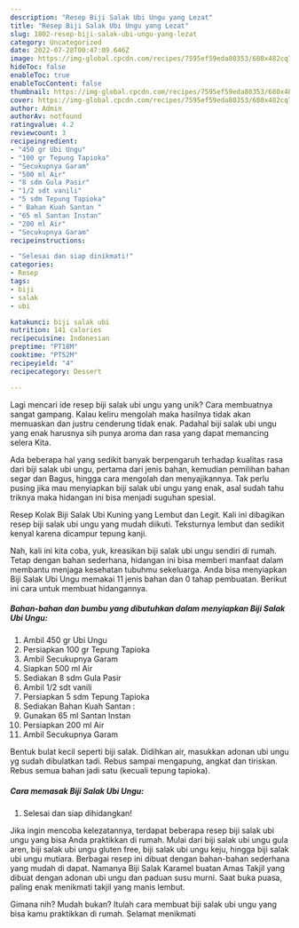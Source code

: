```yaml
---
description: "Resep Biji Salak Ubi Ungu yang Lezat"
title: "Resep Biji Salak Ubi Ungu yang Lezat"
slug: 1802-resep-biji-salak-ubi-ungu-yang-lezat
category: Uncategorized
date: 2022-07-28T00:47:09.646Z
image: https://img-global.cpcdn.com/recipes/7595ef59eda80353/680x482cq70/biji-salak-ubi-ungu-foto-resep-utama.jpg
hideToc: false
enableToc: true
enableTocContent: false
thumbnail: https://img-global.cpcdn.com/recipes/7595ef59eda80353/680x482cq70/biji-salak-ubi-ungu-foto-resep-utama.jpg
cover: https://img-global.cpcdn.com/recipes/7595ef59eda80353/680x482cq70/biji-salak-ubi-ungu-foto-resep-utama.jpg
author: Admin
authorAv: notfound
ratingvalue: 4.2
reviewcount: 3
recipeingredient:
- "450 gr Ubi Ungu"
- "100 gr Tepung Tapioka"
- "Secukupnya Garam"
- "500 ml Air"
- "8 sdm Gula Pasir"
- "1/2 sdt vanili"
- "5 sdm Tepung Tapioka"
- " Bahan Kuah Santan "
- "65 ml Santan Instan"
- "200 ml Air"
- "Secukupnya Garam"
recipeinstructions:

- "Selesai dan siap dinikmati!"
categories:
- Resep
tags:
- biji
- salak
- ubi

katakunci: biji salak ubi 
nutrition: 141 calories
recipecuisine: Indonesian
preptime: "PT18M"
cooktime: "PT52M"
recipeyield: "4"
recipecategory: Dessert

---
```





Lagi mencari ide resep biji salak ubi ungu yang unik? Cara membuatnya sangat gampang. Kalau keliru mengolah maka hasilnya tidak akan memuaskan dan justru cenderung tidak enak. Padahal biji salak ubi ungu yang enak harusnya sih punya aroma dan rasa yang dapat memancing selera Kita.





Ada beberapa hal yang sedikit banyak berpengaruh terhadap kualitas rasa dari biji salak ubi ungu, pertama dari jenis bahan, kemudian pemilihan bahan segar dan Bagus, hingga cara mengolah dan menyajikannya. Tak perlu pusing jika mau menyiapkan biji salak ubi ungu yang enak,      asal sudah tahu triknya maka hidangan ini bisa menjadi suguhan spesial.














Resep Kolak Biji Salak Ubi Kuning yang Lembut dan Legit. Kali ini dibagikan resep biji salak ubi ungu yang mudah diikuti. Teksturnya lembut dan sedikit kenyal karena dicampur tepung kanji.






Nah, kali ini kita coba, yuk, kreasikan biji salak ubi ungu sendiri di rumah. Tetap dengan bahan sederhana, hidangan ini bisa memberi manfaat dalam membantu menjaga kesehatan tubuhmu sekeluarga. Anda bisa menyiapkan Biji Salak Ubi Ungu memakai 11 jenis bahan dan 0 tahap pembuatan. Berikut ini cara untuk membuat hidangannya.

<!--inarticleads1-->

##### Bahan-bahan dan bumbu yang dibutuhkan dalam menyiapkan Biji Salak Ubi Ungu:

1. Ambil 450 gr Ubi Ungu
1. Persiapkan 100 gr Tepung Tapioka
1. Ambil Secukupnya Garam
1. Siapkan 500 ml Air
1. Sediakan 8 sdm Gula Pasir
1. Ambil 1/2 sdt vanili
1. Persiapkan 5 sdm Tepung Tapioka
1. Sediakan  Bahan Kuah Santan :
1. Gunakan 65 ml Santan Instan
1. Persiapkan 200 ml Air
1. Ambil Secukupnya Garam


Bentuk bulat kecil seperti biji salak. Didihkan air, masukkan adonan ubi ungu yg sudah dibulatkan tadi. Rebus sampai mengapung, angkat dan tiriskan. Rebus semua bahan jadi satu (kecuali tepung tapioka). 

<!--inarticleads2-->

##### Cara memasak Biji Salak Ubi Ungu:


1. Selesai dan siap dihidangkan!

Jika ingin mencoba kelezatannya, terdapat beberapa resep biji salak ubi ungu yang bisa Anda praktikkan di rumah. Mulai dari biji salak ubi ungu gula aren, biji salak ubi ungu gluten free, biji salak ubi ungu keju, hingga biji salak ubi ungu mutiara. Berbagai resep ini dibuat dengan bahan-bahan sederhana yang mudah di dapat. Namanya Biji Salak Karamel buatan Amas Takjil yang dibuat dengan adonan ubi ungu dan paduan susu murni. Saat buka puasa, paling enak menikmati takjil yang manis lembut. 

Gimana nih? Mudah bukan? Itulah cara membuat biji salak ubi ungu yang bisa kamu praktikkan di rumah. Selamat menikmati
